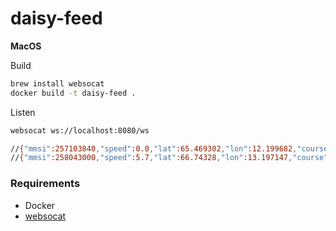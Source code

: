 # daisy-feed

**MacOS**

Build
```bash
brew install websocat
docker build -t daisy-feed .
```

Listen


```bash
websocat ws://localhost:8080/ws  

//{"mmsi":257103840,"speed":0.0,"lat":65.469302,"lon":12.199682,"course":228.0,"heading":511}
//{"mmsi":258043000,"speed":5.7,"lat":66.74328,"lon":13.197147,"course":217.5,"heading":221,"status":0,"turn":0.0}
```



### Requirements

- Docker
- [websocat](https://github.com/vi/websocat)